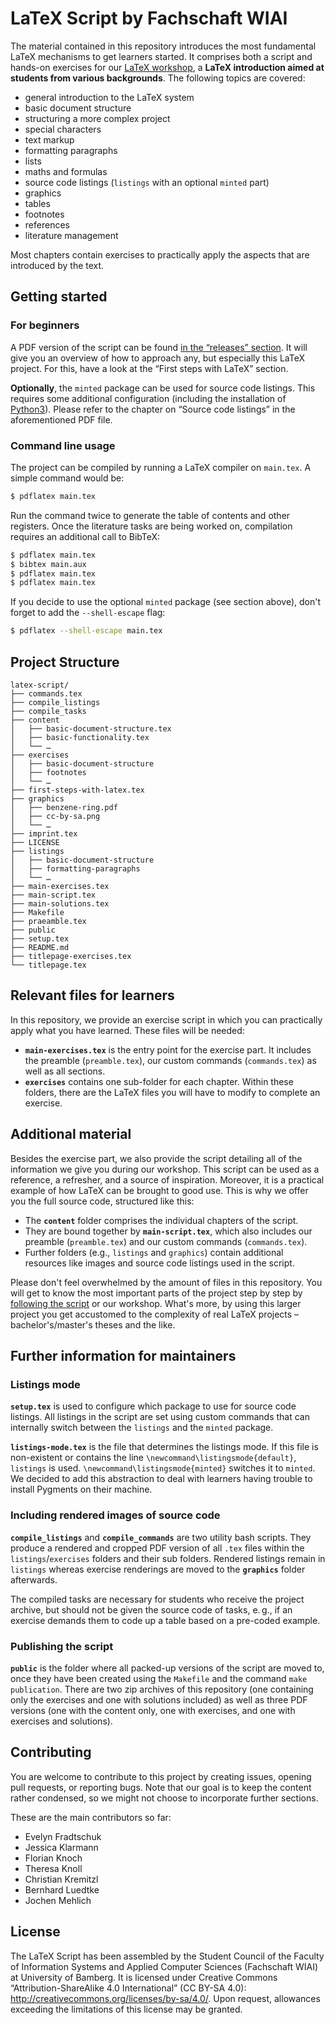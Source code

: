 # LaTeX Script by Fachschaft WIAI

The material contained in this repository introduces the most fundamental LaTeX mechanisms to get learners started. It comprises both a script and hands-on exercises for our [LaTeX workshop](https://wiai.stuve-bamberg.de/latex-weekend), a **LaTeX introduction aimed at students from various backgrounds**. The following topics are covered:

* general introduction to the LaTeX system 
* basic document structure
* structuring a more complex project
* special characters
* text markup
* formatting paragraphs
* lists
* maths and formulas
* source code listings (`listings` with an optional `minted` part)
* graphics
* tables
* footnotes
* references
* literature management

Most chapters contain exercises to practically apply the aspects that are introduced by the text.

## Getting started

### For beginners
A PDF version of the script can be found [in the “releases” section](https://github.com/fs-wiai/latex-script/releases). It will give you an overview of how to approach any, but especially this LaTeX project. For this, have a look at the “First steps with LaTeX” section.

**Optionally**, the `minted` package can be used for source code listings. This requires some additional configuration (including the installation of [Python3](https://www.python.org/)). Please refer to the chapter on “Source code listings” in the aforementioned PDF file.

### Command line usage

The project can be compiled by running a LaTeX compiler on `main.tex`. A simple command would be:

```sh
$ pdflatex main.tex
```

Run the command twice to generate the table of contents and other registers. Once the literature tasks are being worked on, compilation requires an additional call to BibTeX:

```sh
$ pdflatex main.tex
$ bibtex main.aux
$ pdflatex main.tex
$ pdflatex main.tex
```

If you decide to use the optional `minted` package (see section above), don't forget to add the `--shell-escape` flag: 

```sh
$ pdflatex --shell-escape main.tex
```

## Project Structure

```
latex-script/
├── commands.tex
├── compile_listings
├── compile_tasks
├── content
│   ├── basic-document-structure.tex
│   ├── basic-functionality.tex
│   └── …
├── exercises
│   ├── basic-document-structure
│   ├── footnotes
│   └── …
├── first-steps-with-latex.tex
├── graphics
│   ├── benzene-ring.pdf
│   ├── cc-by-sa.png
│   └── …
├── imprint.tex
├── LICENSE
├── listings
│   ├── basic-document-structure
│   ├── formatting-paragraphs
│   └── …
├── main-exercises.tex
├── main-script.tex
├── main-solutions.tex
├── Makefile
├── praeamble.tex
├── public
├── setup.tex
├── README.md
├── titlepage-exercises.tex
└── titlepage.tex
```

## Relevant files for learners

In this repository, we provide an exercise script in which you can practically apply what you have learned. These files will be needed:

* **`main-exercises.tex`** is the entry point for the exercise part. It includes the preamble (`preamble.tex`), our custom commands (`commands.tex`) as well as all sections. 
* **`exercises`** contains one sub-folder for each chapter. Within these folders, there are the LaTeX files you will have to modify to complete an exercise.

## Additional material

Besides the exercise part, we also provide the script detailing all of the information we give you during our workshop. This script can be used as a reference, a refresher, and a source of inspiration. Moreover, it is a practical example of how LaTeX can be brought to good use. This is why we offer you the full source code, structured like this:

* The **`content`** folder comprises the individual chapters of the script.
* They are bound together by **`main-script.tex`**, which also includes our preamble (`preamble.tex`) and our custom commands (`commands.tex`). 
* Further folders (e.g., `listings` and `graphics`) contain additional resources like images and source code listings used in the script.

Please don't feel overwhelmed by the amount of files in this repository. You will get to know the most important parts of the project step by step by [following the script](https://github.com/fs-wiai/latex-script/releases) or our workshop. What's more, by using this larger project you get accustomed to the complexity of real LaTeX projects – bachelor's/master's theses and the like.

## Further information for maintainers

### Listings mode
**`setup.tex`** is used to configure which package to use for source code listings. All listings in the script are set using custom commands that can internally switch between the `listings` and the `minted` package.

**`listings-mode.tex`** is the file that determines the listings mode. If this file is non-existent or contains the line `\newcommand\listingsmode{default}`, `listings` is used. `\newcommand\listingsmode{minted}` switches it to `minted`. We decided to add this abstraction to deal with learners having trouble to install Pygments on their machine.

### Including rendered images of source code
**`compile_listings`** and **`compile_commands`** are two utility bash scripts. They produce a rendered and cropped PDF version of all `.tex` files within the `listings`/`exercises` folders and their sub folders. Rendered listings remain in `listings` whereas exercise renderings are moved to the **`graphics`** folder afterwards. 

The compiled tasks are necessary for students who receive the project archive, but should not be given the source code of tasks, e.&thinsp;g., if an exercise demands them to code up a table based on a pre-coded example.

### Publishing the script
**`public`** is the folder where all packed-up versions of the script are moved to, once they have been created using the `Makefile` and the command `make publication`. There are two zip archives of this repository (one containing only the exercises and one with solutions included) as well as three PDF versions (one with the content only, one with exercises, and one with exercises and solutions).

## Contributing

You are welcome to contribute to this project by creating issues, opening pull requests, or reporting bugs. Note that our goal is to keep the content rather condensed, so we might not choose to incorporate further sections.

These are the main contributors so far:
* Evelyn Fradtschuk
* Jessica Klarmann
* Florian Knoch
* Theresa Knoll
* Christian Kremitzl
* Bernhard Luedtke
* Jochen Mehlich

## License

The LaTeX Script has been assembled by the Student Council of the Faculty of Information Systems and Applied Computer Sciences (Fachschaft WIAI) at University of Bamberg. It is licensed under Creative Commons “Attribution-ShareAlike 4.0 International” (CC BY-SA 4.0): http://creativecommons.org/licenses/by-sa/4.0/. Upon request, allowances exceeding the limitations of this license may be granted.
